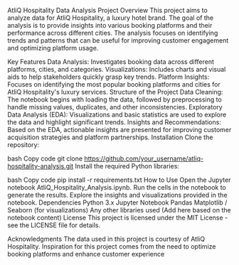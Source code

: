 AtliQ Hospitality Data Analysis
Project Overview
This project aims to analyze data for AtliQ Hospitality, a luxury hotel brand. The goal of the analysis is to provide insights into various booking platforms and their performance across different cities. The analysis focuses on identifying trends and patterns that can be useful for improving customer engagement and optimizing platform usage.

Key Features
Data Analysis: Investigates booking data across different platforms, cities, and categories.
Visualizations: Includes charts and visual aids to help stakeholders quickly grasp key trends.
Platform Insights: Focuses on identifying the most popular booking platforms and cities for AtliQ Hospitality's luxury services.
Structure of the Project
Data Cleaning: The notebook begins with loading the data, followed by preprocessing to handle missing values, duplicates, and other inconsistencies.
Exploratory Data Analysis (EDA): Visualizations and basic statistics are used to explore the data and highlight significant trends.
Insights and Recommendations: Based on the EDA, actionable insights are presented for improving customer acquisition strategies and platform partnerships.
Installation
Clone the repository:

bash
Copy code
git clone https://github.com/your_username/atliq-hospitality-analysis.git
Install the required Python libraries:

bash
Copy code
pip install -r requirements.txt
How to Use
Open the Jupyter notebook AtliQ_Hospitality_Analysis.ipynb.
Run the cells in the notebook to generate the results.
Explore the insights and visualizations provided in the notebook.
Dependencies
Python 3.x
Jupyter Notebook
Pandas
Matplotlib / Seaborn (for visualizations)
Any other libraries used (Add here based on the notebook content)
License
This project is licensed under the MIT License - see the LICENSE file for details.

Acknowledgments
The data used in this project is courtesy of AtliQ Hospitality.
Inspiration for this project comes from the need to optimize booking platforms and enhance customer experience
